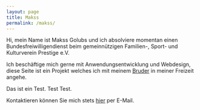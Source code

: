 ```yaml
---
layout: page
title: Makss
permalink: /makss/
---
```


Hi, mein Name ist Makss Golubs und ich absolviere momentan einen Bundesfreiwilligendienst beim gemeinnützigen Familien-, Sport- und Kulturverein Prestige e.V.

Ich beschäftige mich gerne mit Anwendungsentwicklung und Webdesign, diese Seite ist ein Projekt welches ich mit meinem [Bruder](golubs.de/Oleg) in meiner Freizeit angehe.

Das ist ein Test. Test Test.

Kontaktieren können Sie mich stets [hier][email] per E-Mail.

[email]: mailto:makss.golubs@gmail.com
